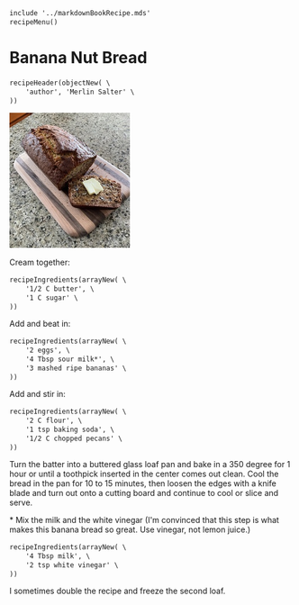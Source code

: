 ~~~ markdown-script
include '../markdownBookRecipe.mds'
recipeMenu()
~~~

# Banana Nut Bread

~~~ markdown-script
recipeHeader(objectNew( \
    'author', 'Merlin Salter' \
))
~~~

![Banana Nut Bread](../images/BananaNutBread.jpg "Banana Nut Bread")

Cream together:

~~~ markdown-script
recipeIngredients(arrayNew( \
    '1/2 C butter', \
    '1 C sugar' \
))
~~~

Add and beat in:

~~~ markdown-script
recipeIngredients(arrayNew( \
    '2 eggs', \
    '4 Tbsp sour milk*', \
    '3 mashed ripe bananas' \
))
~~~

Add and stir in:

~~~ markdown-script
recipeIngredients(arrayNew( \
    '2 C flour', \
    '1 tsp baking soda', \
    '1/2 C chopped pecans' \
))
~~~

Turn the batter into a buttered glass loaf pan and bake in a 350 degree for 1 hour or until a
toothpick inserted in the center comes out clean. Cool the bread in the pan for 10 to 15 minutes,
then loosen the edges with a knife blade and turn out onto a cutting board and continue to cool or
slice and serve.

\* Mix the milk and the white vinegar (I'm convinced that this step is what makes this banana bread
so great. Use vinegar, not lemon juice.)

~~~ markdown-script
recipeIngredients(arrayNew( \
    '4 Tbsp milk', \
    '2 tsp white vinegar' \
))
~~~

I sometimes double the recipe and freeze the second loaf.
